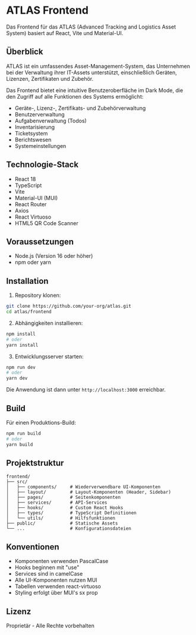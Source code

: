 # ATLAS Frontend

Das Frontend für das ATLAS (Advanced Tracking and Logistics Asset System) basiert auf React, Vite und Material-UI.

## Überblick

ATLAS ist ein umfassendes Asset-Management-System, das Unternehmen bei der Verwaltung ihrer IT-Assets unterstützt, einschließlich Geräten, Lizenzen, Zertifikaten und Zubehör.

Das Frontend bietet eine intuitive Benutzeroberfläche im Dark Mode, die den Zugriff auf alle Funktionen des Systems ermöglicht:

- Geräte-, Lizenz-, Zertifikats- und Zubehörverwaltung
- Benutzerverwaltung
- Aufgabenverwaltung (Todos)
- Inventarisierung
- Ticketsystem
- Berichtswesen
- Systemeinstellungen

## Technologie-Stack

- React 18
- TypeScript
- Vite
- Material-UI (MUI)
- React Router
- Axios
- React Virtuoso
- HTML5 QR Code Scanner

## Voraussetzungen

- Node.js (Version 16 oder höher)
- npm oder yarn

## Installation

1. Repository klonen:
```bash
git clone https://github.com/your-org/atlas.git
cd atlas/frontend
```

2. Abhängigkeiten installieren:
```bash
npm install
# oder
yarn install
```

3. Entwicklungsserver starten:
```bash
npm run dev
# oder
yarn dev
```

Die Anwendung ist dann unter `http://localhost:3000` erreichbar.

## Build

Für einen Produktions-Build:

```bash
npm run build
# oder
yarn build
```

## Projektstruktur

```
frontend/
├── src/
│   ├── components/     # Wiederverwendbare UI-Komponenten
│   ├── layout/         # Layout-Komponenten (Header, Sidebar)
│   ├── pages/          # Seitenkomponenten
│   ├── services/       # API-Services
│   ├── hooks/          # Custom React Hooks
│   ├── types/          # TypeScript Definitionen
│   └── utils/          # Hilfsfunktionen
├── public/             # Statische Assets
└── ...                 # Konfigurationsdateien
```

## Konventionen

- Komponenten verwenden PascalCase
- Hooks beginnen mit "use"
- Services sind in camelCase
- Alle UI-Komponenten nutzen MUI
- Tabellen verwenden react-virtuoso
- Styling erfolgt über MUI's sx prop

## Lizenz

Proprietär - Alle Rechte vorbehalten
